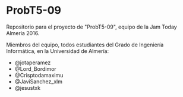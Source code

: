 # ProbT5-09
Repositorio para el proyecto de "ProbT5-09", equipo de la Jam Today Almeria 2016.

Miembros del equipo, todos estudiantes del Grado de Ingeniería Informática, en la Universidad de Almería:
- @jotaperamez
- @Lord_Bordimor
- @Crisptodamaximu
- @JaviSanchez_xlm
- @jesustxk

